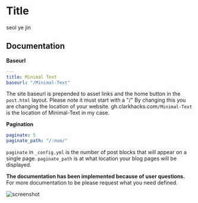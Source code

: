 # Title

seol ye jin 

## Documentation

__Baseurl__

```yaml
---
title: Minimal Text
baseurl: "/Minimal-Text"
```
The site baseurl is prepended to asset links and the home button in the `post.html` layout. Please note it must start with a "/"
By changing this you are changing the location of your website. gh.clarkhacks.com`/Minimal-Text` is the location of Minimal-Text in my case.

__Pagination__

```yaml
paginate: 5
paginate_path: "/:num/"
```
`paginate` in `_config.yml` is the number of post blocks that will appear on a single page.
`paginate_path` is at what location your blog pages will be displayed.

__The documentation has been implemented because of user questions.__ For more documentation to be please request what you need defined.

![screenshot](screenshot.jpg)
